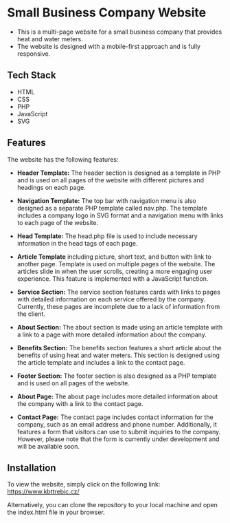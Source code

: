 
# Small Business Company Website

- This is a multi-page website for a small business company that provides heat and water meters. 
- The website is designed with a mobile-first approach and is fully responsive. 


## Tech Stack
- HTML
- CSS
- PHP
- JavaScript
- SVG

## Features

The website has the following features:

- **Header Template:** The header section is designed as a template in PHP and is used on all pages of the website with different pictures and headings on each page. 

- **Navigation Template:** The top bar with navigation menu is also designed as a separate PHP template called nav.php. The template includes a company logo in SVG format and a navigation menu with links to each page of the website.

- **Head Template:** The head.php file is used to include necessary information in the head tags of each page.

- **Article Template** including picture, short text, and button with link to another page. Template is used on multiple pages of the website. The articles slide in when the user scrolls, creating a more engaging user experience. This feature is implemented with a JavaScript function.

- **Service Section:** The service section features cards with links to pages with detailed information on each service offered by the company. Currently, these pages are incomplete due to a lack of information from the client.

- **About Section:** The about section is made using an article template with a link to a page with more detailed information about the company.

- **Benefits Section:** The benefits section features a short article about the benefits of using heat and water meters. This section is designed using the article template and includes a link to the contact page.

- **Footer Section:** The footer section is also designed as a PHP template and is used on all pages of the website.


- **About Page:** The about page includes more detailed information about the company with a link to the contact page. 

- **Contact Page:** The contact page includes contact information for the company, such as an email address and phone number. Additionally, it features a form that visitors can use to submit inquiries to the company. However, please note that the form is currently under development and will be available soon.
## Installation

To view the website, simply click on the following link: https://www.kbttrebic.cz/

Alternatively, you can clone the repository to your local machine and open the index.html file in your browser.